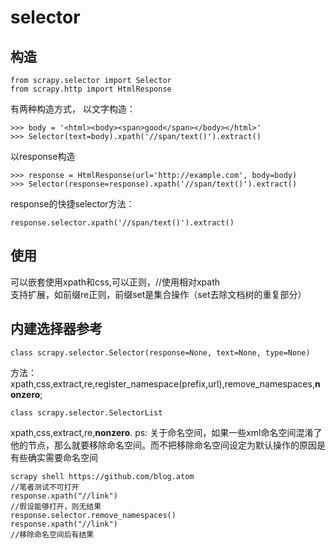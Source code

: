 # selector
## 构造
```
from scrapy.selector import Selector
from scrapy.http import HtmlResponse
```
有两种构造方式，
以文字构造：
```
>>> body = '<html><body><span>good</span></body></html>'
>>> Selector(text=body).xpath('//span/text()').extract()
```
以response构造
```
>>> response = HtmlResponse(url='http://example.com', body=body)
>>> Selector(response=response).xpath('//span/text()').extract()
```
response的快捷selector方法：
```
response.selector.xpath('//span/text()').extract()
```
## 使用
可以嵌套使用xpath和css,可以正则，//使用相对xpath      
支持扩展，如前缀re正则，前缀set是集合操作（set去除文档树的重复部分）       
## 内建选择器参考
```
class scrapy.selector.Selector(response=None, text=None, type=None)
```
方法：xpath,css,extract,re,register_namespace(prefix,url),remove_namespaces,__nonzero__;
```
class scrapy.selector.SelectorList
```
xpath,css,extract,re,__nonzero__.
ps: 关于命名空间，如果一些xml命名空间混淆了他的节点，那么就要移除命名空间。而不把移除命名空间设定为默认操作的原因是有些确实需要命名空间   
```
scrapy shell https://github.com/blog.atom
//笔者测试不可打开
response.xpath("//link")
//假设能够打开，则无结果
response.selector.remove_namespaces()
response.xpath("//link")
//移除命名空间后有结果
```